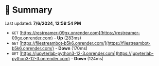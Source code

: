 # 📖 Summary
Last updated: **7/6/2024, 12:59:54 PM**

- `GET` [https://restreamer-09gx.onrender.com](https://restreamer-09gx.onrender.com) - **Up** (283ms)
- `GET` [https://filestreambot-b5k6.onrender.com/](https://filestreambot-b5k6.onrender.com/) - **Down** (170ms)
- `GET` [https://jupyterlab-python3-12-3.onrender.com](https://jupyterlab-python3-12-3.onrender.com) - **Down** (124ms)

